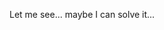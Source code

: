 Let me see... maybe I can solve it...

<!---
Kaletho/Kaletho is a ✨ special ✨ repository because its `README.md` (this file) appears on your GitHub profile.
You can click the Preview link to take a look at your changes.
--->
